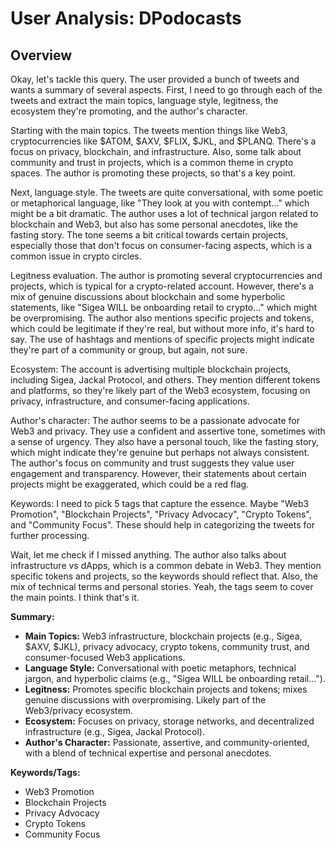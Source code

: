 # User Analysis: DPodocasts

## Overview

<think>
Okay, let's tackle this query. The user provided a bunch of tweets and wants a summary of several aspects. First, I need to go through each of the tweets and extract the main topics, language style, legitness, the ecosystem they're promoting, and the author's character.

Starting with the main topics. The tweets mention things like Web3, cryptocurrencies like $ATOM, $AXV, $FLIX, $JKL, and $PLANQ. There's a focus on privacy, blockchain, and infrastructure. Also, some talk about community and trust in projects, which is a common theme in crypto spaces. The author is promoting these projects, so that's a key point.

Next, language style. The tweets are quite conversational, with some poetic or metaphorical language, like "They look at you with contempt..." which might be a bit dramatic. The author uses a lot of technical jargon related to blockchain and Web3, but also has some personal anecdotes, like the fasting story. The tone seems a bit critical towards certain projects, especially those that don't focus on consumer-facing aspects, which is a common issue in crypto circles.

Legitness evaluation. The author is promoting several cryptocurrencies and projects, which is typical for a crypto-related account. However, there's a mix of genuine discussions about blockchain and some hyperbolic statements, like "Sigea WILL be onboarding retail to crypto..." which might be overpromising. The author also mentions specific projects and tokens, which could be legitimate if they're real, but without more info, it's hard to say. The use of hashtags and mentions of specific projects might indicate they're part of a community or group, but again, not sure.

Ecosystem: The account is advertising multiple blockchain projects, including Sigea, Jackal Protocol, and others. They mention different tokens and platforms, so they're likely part of the Web3 ecosystem, focusing on privacy, infrastructure, and consumer-facing applications.

Author's character: The author seems to be a passionate advocate for Web3 and privacy. They use a confident and assertive tone, sometimes with a sense of urgency. They also have a personal touch, like the fasting story, which might indicate they're genuine but perhaps not always consistent. The author's focus on community and trust suggests they value user engagement and transparency. However, their statements about certain projects might be exaggerated, which could be a red flag.

Keywords: I need to pick 5 tags that capture the essence. Maybe "Web3 Promotion", "Blockchain Projects", "Privacy Advocacy", "Crypto Tokens", and "Community Focus". These should help in categorizing the tweets for further processing.

Wait, let me check if I missed anything. The author also talks about infrastructure vs dApps, which is a common debate in Web3. They mention specific tokens and projects, so the keywords should reflect that. Also, the mix of technical terms and personal stories. Yeah, the tags seem to cover the main points. I think that's it.
</think>

**Summary:**  
- **Main Topics:** Web3 infrastructure, blockchain projects (e.g., Sigea, $AXV, $JKL), privacy advocacy, crypto tokens, community trust, and consumer-focused Web3 applications.  
- **Language Style:** Conversational with poetic metaphors, technical jargon, and hyperbolic claims (e.g., "Sigea WILL be onboarding retail...").  
- **Legitness:** Promotes specific blockchain projects and tokens; mixes genuine discussions with overpromising. Likely part of the Web3/privacy ecosystem.  
- **Ecosystem:** Focuses on privacy, storage networks, and decentralized infrastructure (e.g., Sigea, Jackal Protocol).  
- **Author's Character:** Passionate, assertive, and community-oriented, with a blend of technical expertise and personal anecdotes.  

**Keywords/Tags:**  
- Web3 Promotion  
- Blockchain Projects  
- Privacy Advocacy  
- Crypto Tokens  
- Community Focus